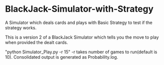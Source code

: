 # BlackJack-Simulator-with-Strategy
A Simulator which deals cards and plays with Basic Strategy to test if the strategy works.

This is a version 2 of a BlackJack Simulator which tells you the move to play when provided the dealt cards.

"python Simulator_Play.py -r 15"
-r takes number of games to run(default is 10).
Consolidated output is generated as Probability.log.
